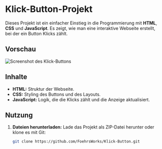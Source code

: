 # Klick-Button-Projekt

Dieses Projekt ist ein einfacher Einstieg in die Programmierung mit **HTML**, **CSS** und **JavaScript**. Es zeigt, wie man eine interaktive Webseite erstellt, bei der ein Button Klicks zählt.

## Vorschau
![Screenshot des Klick-Buttons]([https://via.placeholder.com/800x400.png?text=Projekt-Screenshot](https://github.com/FoehrsWorks/Klick-Button/blob/main/Screenshot%202024-12-31%20111254.png))

## Inhalte
- **HTML:** Struktur der Webseite.
- **CSS:** Styling des Buttons und des Layouts.
- **JavaScript:** Logik, die die Klicks zählt und die Anzeige aktualisiert.

## Nutzung
1. **Dateien herunterladen:** Lade das Projekt als ZIP-Datei herunter oder klone es mit Git:
   ```bash
   git clone https://github.com/FoehrsWorks/Klick-Button.git
